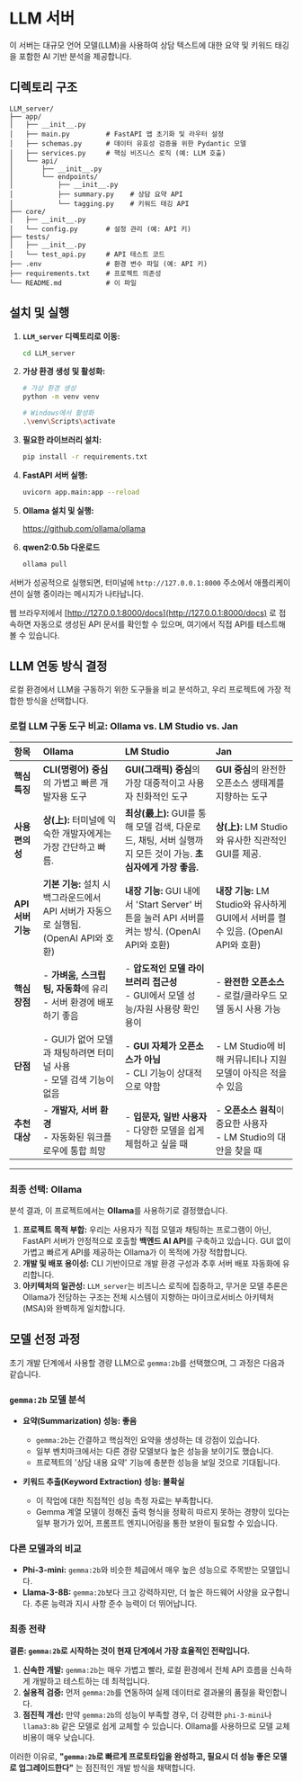 # LLM 서버

이 서버는 대규모 언어 모델(LLM)을 사용하여 상담 텍스트에 대한 요약 및 키워드 태깅을 포함한 AI 기반 분석을 제공합니다.

## 디렉토리 구조

```
LLM_server/
├── app/
│   ├── __init__.py
│   ├── main.py         # FastAPI 앱 초기화 및 라우터 설정
│   ├── schemas.py      # 데이터 유효성 검증을 위한 Pydantic 모델
│   ├── services.py     # 핵심 비즈니스 로직 (예: LLM 호출)
│   └── api/
│       ├── __init__.py
│       └── endpoints/
│           ├── __init__.py
│           ├── summary.py    # 상담 요약 API
│           └── tagging.py    # 키워드 태깅 API
├── core/
│   ├── __init__.py
│   └── config.py       # 설정 관리 (예: API 키)
├── tests/
│   ├── __init__.py
│   └── test_api.py     # API 테스트 코드
├── .env                # 환경 변수 파일 (예: API 키)
├── requirements.txt    # 프로젝트 의존성
└── README.md           # 이 파일
```

## 설치 및 실행

1.  **`LLM_server` 디렉토리로 이동:**

    ```bash
    cd LLM_server
    ```

2.  **가상 환경 생성 및 활성화:**

    ```bash
    # 가상 환경 생성
    python -m venv venv

    # Windows에서 활성화
    .\venv\Scripts\activate
    ```

3.  **필요한 라이브러리 설치:**

    ```bash
    pip install -r requirements.txt
    ```

4.  **FastAPI 서버 실행:**

    ```bash
    uvicorn app.main:app --reload
    ```

5. **Ollama 설치 및 실행:**

    https://github.com/ollama/ollama

6. **qwen2:0.5b 다운로드**

    ```bash
    ollama pull 
    ```

서버가 성공적으로 실행되면, 터미널에 `http://127.0.0.1:8000` 주소에서 애플리케이션이 실행 중이라는 메시지가 나타납니다.

웹 브라우저에서 [http://127.0.0.1:8000/docs](http://127.0.0.1:8000/docs) 로 접속하면 자동으로 생성된 API 문서를 확인할 수 있으며, 여기에서 직접 API를 테스트해볼 수 있습니다.

## LLM 연동 방식 결정

로컬 환경에서 LLM을 구동하기 위한 도구들을 비교 분석하고, 우리 프로젝트에 가장 적합한 방식을 선택합니다.

### 로컬 LLM 구동 도구 비교: Ollama vs. LM Studio vs. Jan

| 항목 | Ollama | LM Studio | Jan |
| :--- | :--- | :--- | :--- |
| **핵심 특징** | **CLI(명령어) 중심**의 가볍고 빠른 개발자용 도구 | **GUI(그래픽) 중심**의 가장 대중적이고 사용자 친화적인 도구 | **GUI 중심**의 완전한 오픈소스 생태계를 지향하는 도구 |
| **사용 편의성** | **상(上):** 터미널에 익숙한 개발자에게는 가장 간단하고 빠름. | **최상(最上):** GUI를 통해 모델 검색, 다운로드, 채팅, 서버 실행까지 모든 것이 가능. **초심자에게 가장 좋음.** | **상(上):** LM Studio와 유사한 직관적인 GUI를 제공. |
| **API 서버 기능** | **기본 기능:** 설치 시 백그라운드에서 API 서버가 자동으로 실행됨. (OpenAI API와 호환) | **내장 기능:** GUI 내에서 'Start Server' 버튼을 눌러 API 서버를 켜는 방식. (OpenAI API와 호환) | **내장 기능:** LM Studio와 유사하게 GUI에서 서버를 켤 수 있음. (OpenAI API와 호환) |
| **핵심 장점** | - **가벼움, 스크립팅, 자동화**에 유리<br>- 서버 환경에 배포하기 좋음 | - **압도적인 모델 라이브러리 접근성**<br>- GUI에서 모델 성능/자원 사용량 확인 용이 | - **완전한 오픈소스**<br>- 로컬/클라우드 모델 동시 사용 가능 |
| **단점** | - GUI가 없어 모델과 채팅하려면 터미널 사용<br>- 모델 검색 기능이 없음 | - **GUI 자체가 오픈소스가 아님**<br>- CLI 기능이 상대적으로 약함 | - LM Studio에 비해 커뮤니티나 지원 모델이 아직은 적을 수 있음 |
| **추천 대상** | - **개발자, 서버 환경**<br>- 자동화된 워크플로우에 통합 희망 | - **입문자, 일반 사용자**<br>- 다양한 모델을 쉽게 체험하고 싶을 때 | - **오픈소스 원칙**이 중요한 사용자<br>- LM Studio의 대안을 찾을 때 |

---

### 최종 선택: Ollama

분석 결과, 이 프로젝트에서는 **Ollama**를 사용하기로 결정했습니다.

1.  **프로젝트 목적 부합:** 우리는 사용자가 직접 모델과 채팅하는 프로그램이 아닌, FastAPI 서버가 안정적으로 호출할 **백엔드 AI API**를 구축하고 있습니다. GUI 없이 가볍고 빠르게 API를 제공하는 Ollama가 이 목적에 가장 적합합니다.
2.  **개발 및 배포 용이성:** CLI 기반이므로 개발 환경 구성과 추후 서버 배포 자동화에 유리합니다.
3.  **아키텍처의 일관성:** `LLM_server`는 비즈니스 로직에 집중하고, 무거운 모델 추론은 Ollama가 전담하는 구조는 전체 시스템이 지향하는 마이크로서비스 아키텍처(MSA)와 완벽하게 일치합니다.

## 모델 선정 과정

초기 개발 단계에서 사용할 경량 LLM으로 `gemma:2b`를 선택했으며, 그 과정은 다음과 같습니다.

### `gemma:2b` 모델 분석

- **요약(Summarization) 성능: 좋음**
  - `gemma:2b`는 간결하고 핵심적인 요약을 생성하는 데 강점이 있습니다.
  - 일부 벤치마크에서는 다른 경량 모델보다 높은 성능을 보이기도 했습니다.
  - 프로젝트의 '상담 내용 요약' 기능에 충분한 성능을 보일 것으로 기대됩니다.

- **키워드 추출(Keyword Extraction) 성능: 불확실**
  - 이 작업에 대한 직접적인 성능 측정 자료는 부족합니다.
  - Gemma 계열 모델이 정해진 출력 형식을 정확히 따르지 못하는 경향이 있다는 일부 평가가 있어, 프롬프트 엔지니어링을 통한 보완이 필요할 수 있습니다.

### 다른 모델과의 비교

- **Phi-3-mini:** `gemma:2b`와 비슷한 체급에서 매우 높은 성능으로 주목받는 모델입니다.
- **Llama-3-8B:** `gemma:2b`보다 크고 강력하지만, 더 높은 하드웨어 사양을 요구합니다. 추론 능력과 지시 사항 준수 능력이 더 뛰어납니다.

### 최종 전략

**결론: `gemma:2b`로 시작하는 것이 현재 단계에서 가장 효율적인 전략입니다.**

1.  **신속한 개발:** `gemma:2b`는 매우 가볍고 빨라, 로컬 환경에서 전체 API 흐름을 신속하게 개발하고 테스트하는 데 최적입니다.
2.  **실용적 검증:** 먼저 `gemma:2b`를 연동하여 실제 데이터로 결과물의 품질을 확인합니다.
3.  **점진적 개선:** 만약 `gemma:2b`의 성능이 부족할 경우, 더 강력한 `phi-3-mini`나 `llama3:8b` 같은 모델로 쉽게 교체할 수 있습니다. Ollama를 사용하므로 모델 교체 비용이 매우 낮습니다.

이러한 이유로, **"`gemma:2b`로 빠르게 프로토타입을 완성하고, 필요시 더 성능 좋은 모델로 업그레이드한다"** 는 점진적인 개발 방식을 채택합니다.